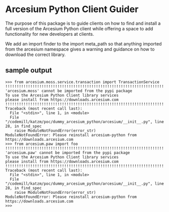 # Arcesium Python Client Guider

The purpose of this package is to guide clients on how to find and install a
full version of the Arcesium Python client while offering a space to add
functionality for new developers at clients.

We add an import finder to the import meta_path so that anything imported from
the arcesium namespace gives a warning and guidance on how to download the 
correct library.

## sample output ##

```
>>> from arcesium.moss.service.transaction import TransactionService
!!!!!!!!!!!!!!!!!!!!!!!!!!!!!!!!!!!!!!!!!!!!!!!!!!!!!!!!!!!!!!!!!!!!!!!!!!!!!!!!
'arcesium.moss' cannot be imported from the pypi package
To use the Arcesium Python Client library services
please install from https://downloads.arcesium.com
!!!!!!!!!!!!!!!!!!!!!!!!!!!!!!!!!!!!!!!!!!!!!!!!!!!!!!!!!!!!!!!!!!!!!!!!!!!!!!!!
Traceback (most recent call last):
  File "<stdin>", line 1, in <module>
  File "/codemill/katzm/poc/dummy_arcesium_python/arcesium/__init__.py", line 28, in find_spec
    raise ModuleNotFoundError(error_str)
ModuleNotFoundError: Please reinstall arcesium-python from https://downloads.arcesium.com
>>> from arcesium.paw import foo
!!!!!!!!!!!!!!!!!!!!!!!!!!!!!!!!!!!!!!!!!!!!!!!!!!!!!!!!!!!!!!!!!!!!!!!!!!!!!!!!
'arcesium.paw' cannot be imported from the pypi package
To use the Arcesium Python Client library services
please install from https://downloads.arcesium.com
!!!!!!!!!!!!!!!!!!!!!!!!!!!!!!!!!!!!!!!!!!!!!!!!!!!!!!!!!!!!!!!!!!!!!!!!!!!!!!!!
Traceback (most recent call last):
  File "<stdin>", line 1, in <module>
  File "/codemill/katzm/poc/dummy_arcesium_python/arcesium/__init__.py", line 28, in find_spec
    raise ModuleNotFoundError(error_str)
ModuleNotFoundError: Please reinstall arcesium-python from https://downloads.arcesium.com
>>>


```
